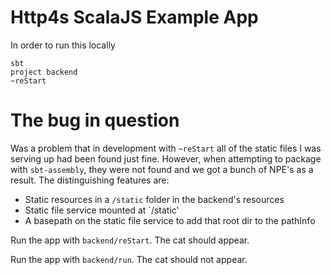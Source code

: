 # Http4s ScalaJS Example App

In order to run this locally

```
sbt
project backend
~reStart
```

# The bug in question
Was a problem that in development with `~reStart` all of the static files I was serving up had been found just fine. However, when attempting to package with `sbt-assembly`, they were not found and we got a bunch of NPE's as a result. The distinguishing features are:

- Static resources in a `/static` folder in the backend's resources
- Static file service mounted at `/static'
- A basepath on the static file service to add that root dir to the pathInfo

Run the app with `backend/reStart`. The cat should appear.

Run the app with `backend/run`. The cat should not appear.
